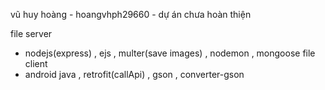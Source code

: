 vũ huy hoàng -  hoangvhph29660 - dự án chưa hoàn thiện 

file server 
- nodejs(express) , ejs  , multer(save images) , nodemon , mongoose
file client
- android java , retrofit(callApi) , gson , converter-gson  
